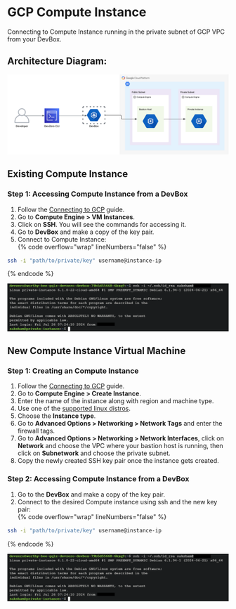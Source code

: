# GCP Compute Instance
Connecting to Compute Instance running in the private subnet of GCP VPC from your DevBox.

## Architecture Diagram:

![image](../../../.gitbook/assets/gcp-compute-instance-architecture.png)

## Existing Compute Instance

### Step 1: Accessing Compute Instance from a DevBox

1. Follow the [Connecting to GCP](../../existing-network/connecting-to-gcp.md) guide.
2. Go to **Compute Engine > VM Instances**.
3. Click on **SSH**. You will see the commands for accessing it.
4. Go to **DevBox** and make a copy of the key pair.
5. Connect to Compute Instance:\
{% code overflow="wrap" lineNumbers="false" %}
```bash
ssh -i "path/to/private/key" username@instance-ip
```
{% endcode %}

![image](../../../.gitbook/assets/compute-instance-access.png)


## New Compute Instance Virtual Machine

### Step 1: Creating an Compute Instance

1. Follow the [Connecting to GCP](../../existing-network/connecting-to-gcp.md) guide.
2. Go to **Compute Engine > Create Instance**.
3. Enter the name of the instance along with region and machine type.
4. Use one of the [supported linux distros](https://console.cloud.google.com/compute/images).
5. Choose the **Instance type**.
6. Go to **Advanced Options > Networking > Network Tags** and enter the firewall tags.
7. Go to **Advanced Options > Networking > Network Interfaces**, click on **Network** and choose the VPC where your bastion host is running, then click on **Subnetwork** and choose the private subnet.
8. Copy the newly created SSH key pair once the instance gets created.

### Step 2: Accessing Compute Instance from a DevBox
1. Go to the **DevBox** and make a copy of the key pair.
2. Connect to the desired Compute instance using ssh and the new key pair:\
{% code overflow="wrap" lineNumbers="false" %}
```bash
ssh -i "path/to/private/key" username@instance-ip
```
{% endcode %}

![image](../../../.gitbook/assets/compute-instance-access.png)
